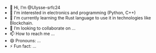 - 👋 Hi, I’m @Ulysse-srfc24
- 👀 I'm interested in electronics and programming (Python, C++)
- 🌱 I'm currently learning the Rust language to use it in technologies like Blockchain.
- 💞️ I’m looking to collaborate on ...
- 📫 How to reach me ...
- 😄 Pronouns: ...
- ⚡ Fun fact: ...

<!---
Ulysse-srfc24/Ulysse-srfc24 is a ✨ special ✨ repository because its `README.md` (this file) appears on your GitHub profile.
You can click the Preview link to take a look at your changes.
--->
